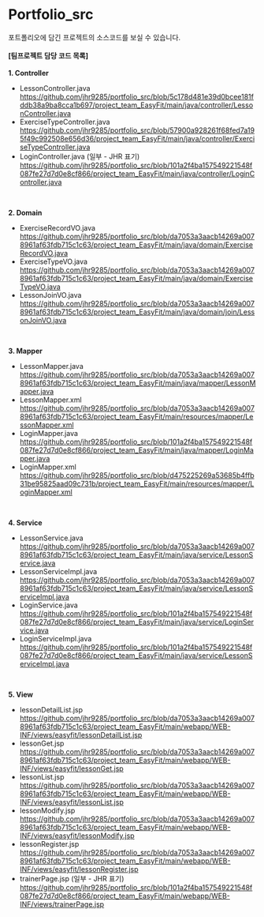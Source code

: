 # Portfolio_src
포트폴리오에 담긴 프로젝트의 소스코드를 보실 수 있습니다.<br>
<br>
<b>[팀프로젝트 담당 코드 목록]</b><br>
<br>
<b>1. Controller</b><br>
* LessonController.java
https://github.com/jhr9285/portfolio_src/blob/5c178d481e39d0bcee181fddb38a9ba8cca1b697/project_team_EasyFit/main/java/controller/LessonController.java <br>
* ExerciseTypeController.java
https://github.com/jhr9285/portfolio_src/blob/57900a928261f68fed7a195f49c992508e656d36/project_team_EasyFit/main/java/controller/ExerciseTypeController.java <br>
* LoginController.java (일부 - JHR 표기)
https://github.com/jhr9285/portfolio_src/blob/101a2f4ba157549221548f087fe27d7d0e8cf866/project_team_EasyFit/main/java/controller/LoginController.java <br>
<br>

<b>2. Domain</b><br>
* ExerciseRecordVO.java
https://github.com/jhr9285/portfolio_src/blob/da7053a3aacb14269a0078961af63fdb715c1c63/project_team_EasyFit/main/java/domain/ExerciseRecordVO.java <br>
* ExerciseTypeVO.java
https://github.com/jhr9285/portfolio_src/blob/da7053a3aacb14269a0078961af63fdb715c1c63/project_team_EasyFit/main/java/domain/ExerciseTypeVO.java <br>
* LessonJoinVO.java 
https://github.com/jhr9285/portfolio_src/blob/da7053a3aacb14269a0078961af63fdb715c1c63/project_team_EasyFit/main/java/domain/join/LessonJoinVO.java <br>
<br>

<b>3. Mapper</b><br>
* LessonMapper.java 
https://github.com/jhr9285/portfolio_src/blob/da7053a3aacb14269a0078961af63fdb715c1c63/project_team_EasyFit/main/java/mapper/LessonMapper.java <br>
* LessonMapper.xml
https://github.com/jhr9285/portfolio_src/blob/da7053a3aacb14269a0078961af63fdb715c1c63/project_team_EasyFit/main/resources/mapper/LessonMapper.xml <br>
* LoginMapper.java
https://github.com/jhr9285/portfolio_src/blob/101a2f4ba157549221548f087fe27d7d0e8cf866/project_team_EasyFit/main/java/mapper/LoginMapper.java <br>
* LoginMapper.xml
https://github.com/jhr9285/portfolio_src/blob/d475225269a53685b4ffb31be95825aad09c731b/project_team_EasyFit/main/resources/mapper/LoginMapper.xml <br>
<br>

<b>4. Service</b><br>
* LessonService.java 
https://github.com/jhr9285/portfolio_src/blob/da7053a3aacb14269a0078961af63fdb715c1c63/project_team_EasyFit/main/java/service/LessonService.java <br>
* LessonServiceImpl.java 
https://github.com/jhr9285/portfolio_src/blob/da7053a3aacb14269a0078961af63fdb715c1c63/project_team_EasyFit/main/java/service/LessonServiceImpl.java <br>
* LoginService.java
https://github.com/jhr9285/portfolio_src/blob/101a2f4ba157549221548f087fe27d7d0e8cf866/project_team_EasyFit/main/java/service/LoginService.java <br>
* LoginServiceImpl.java
https://github.com/jhr9285/portfolio_src/blob/101a2f4ba157549221548f087fe27d7d0e8cf866/project_team_EasyFit/main/java/service/LessonServiceImpl.java <br>
<br>

<b>5. View</b><br>
* lessonDetailList.jsp 
https://github.com/jhr9285/portfolio_src/blob/da7053a3aacb14269a0078961af63fdb715c1c63/project_team_EasyFit/main/webapp/WEB-INF/views/easyfit/lessonDetailList.jsp <br>
* lessonGet.jsp 
https://github.com/jhr9285/portfolio_src/blob/da7053a3aacb14269a0078961af63fdb715c1c63/project_team_EasyFit/main/webapp/WEB-INF/views/easyfit/lessonGet.jsp <br>
* lessonList.jsp 
https://github.com/jhr9285/portfolio_src/blob/da7053a3aacb14269a0078961af63fdb715c1c63/project_team_EasyFit/main/webapp/WEB-INF/views/easyfit/lessonList.jsp <br>
* lessonModify.jsp 
https://github.com/jhr9285/portfolio_src/blob/da7053a3aacb14269a0078961af63fdb715c1c63/project_team_EasyFit/main/webapp/WEB-INF/views/easyfit/lessonModify.jsp <br>
* lessonRegister.jsp 
https://github.com/jhr9285/portfolio_src/blob/da7053a3aacb14269a0078961af63fdb715c1c63/project_team_EasyFit/main/webapp/WEB-INF/views/easyfit/lessonRegister.jsp <br>
* trainerPage.jsp (일부 - JHR 표기)
https://github.com/jhr9285/portfolio_src/blob/101a2f4ba157549221548f087fe27d7d0e8cf866/project_team_EasyFit/main/webapp/WEB-INF/views/trainerPage.jsp <br>
<br>
